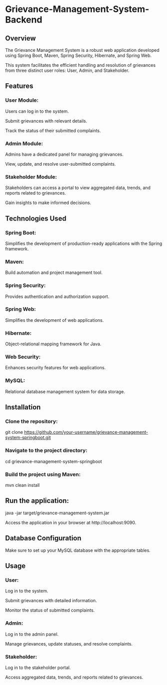 # Grievance-Management-System-Backend

## Overview
The Grievance Management System is a robust web application developed using Spring Boot, Maven, Spring Security, Hibernate, and Spring Web. 

This system facilitates the efficient handling and resolution of grievances from three distinct user roles: User, Admin, and Stakeholder.

## Features
### User Module:

Users can log in to the system.

Submit grievances with relevant details.

Track the status of their submitted complaints.
### Admin Module:
Admins have a dedicated panel for managing grievances.

View, update, and resolve user-submitted complaints.
### Stakeholder Module:

Stakeholders can access a portal to view aggregated data, trends, and reports related to grievances.

Gain insights to make informed decisions.
## Technologies Used
### Spring Boot: 
Simplifies the development of production-ready applications with the Spring framework.

### Maven: 
Build automation and project management tool.

### Spring Security: 
Provides authentication and authorization support.

### Spring Web: 
Simplifies the development of web applications.

### Hibernate: 
Object-relational mapping framework for Java.

### Web Security: 
Enhances security features for web applications.

### MySQL: 
Relational database management system for data storage.

## Installation
### Clone the repository:

git clone https://github.com/your-username/grievance-management-system-springboot.git
### Navigate to the project directory:

cd grievance-management-system-springboot
### Build the project using Maven:

mvn clean install

## Run the application:


java -jar target/grievance-management-system.jar

Access the application in your browser at http://localhost:9090.

## Database Configuration
Make sure to set up your MySQL database with the appropriate tables.

## Usage
### User:

Log in to the system.

Submit grievances with detailed information.

Monitor the status of submitted complaints.
### Admin:

Log in to the admin panel.

Manage grievances, update statuses, and resolve complaints.
### Stakeholder:

Log in to the stakeholder portal.

Access aggregated data, trends, and reports related to grievances.
